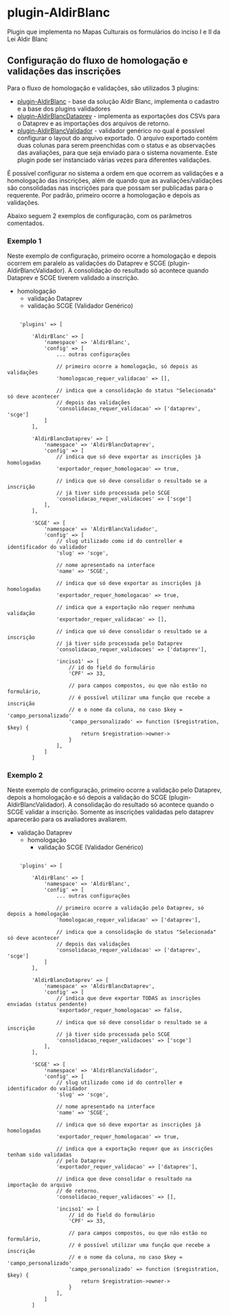 # plugin-AldirBlanc #
Plugin que implementa no Mapas Culturais os formulários do inciso I e II da Lei Aldir Blanc 

## Configuração do fluxo de homologação e validações das inscrições
Para o fluxo de homologação e validações, são utilizados 3 plugins:

- [plugin-AldirBlanc](https://github.com/mapasculturais/plugin-AldirBlanc) - base da solução Aldir Blanc, implementa o cadastro e a base dos plugins validadores
- [plugin-AldirBlancDataprev](https://github.com/mapasculturais/plugin-AldirBlancDataprev) - implementa as exportações dos CSVs para o Dataprev e as importações dos arquivos de retorno. 
- [plugin-AldirBlancValidador](https://github.com/mapasculturais/plugin-AldirBlancValidador) - validador genérico no qual é possível configurar o layout do arquivo exportado. O arquivo exportado contém duas colunas para serem preenchidas com o status e as observações das avaliações, para que seja enviado para o sistema novamente. Este plugin pode ser instanciado várias vezes para diferentes validações.

É possível configurar no sistema a ordem em que ocorrem as validações e a homologação das inscrições, além de quando que as avaliações/validações são consolidadas nas inscrições para que possam ser publicadas para o requerente. Por padrão, primeiro ocorre a homologação e depois as validações.

Abaixo seguem 2 exemplos de configuração, com os parâmetros comentados. 

### Exemplo 1 
Neste exemplo de configuração, primeiro ocorre a homologação e depois ocorrem em paralelo as validações do Dataprev e SCGE (plugin-AldirBlancValidador). A consolidação do resultado só acontece quando Dataprev e SCGE tiverem validado a inscrição.

- homologação
    - validação Dataprev
    - validação SCGE (Validador Genérico)

```+PHP

    'plugins' => [
        
        'AldirBlanc' => [
            'namespace' => 'AldirBlanc',
            'config' => [ 
                ... outras configurações 

                // primeiro ocorre a homologação, só depois as validações
                'homologacao_requer_validacao' => [],

                // indica que a consolidação do status "Selecionada" só deve acontecer 
                // depois das validações
                'consolidacao_requer_validacao' => ['dataprev', 'scge']
            ]
        ],

        'AldirBlancDataprev' => [
            'namespace' => 'AldirBlancDataprev',
            'config' => [
                // indica que só deve exportar as inscrições já homologadas
                'exportador_requer_homologacao' => true,

                // indica que só deve consolidar o resultado se a inscrição
                // já tiver sido processada pelo SCGE
                'consolidacao_requer_validacoes' => ['scge']
            ],
        ],

        'SCGE' => [
            'namespace' => 'AldirBlancValidador',
            'config' => [
                // slug utilizado como id do controller e identificador do validador
                'slug' => 'scge',

                // nome apresentado na interface
                'name' => 'SCGE',

                // indica que só deve exportar as inscrições já homologadas
                'exportador_requer_homologacao' => true,

                // indica que a exportação não requer nenhuma validação
                'exportador_requer_validacao' => [],

                // indica que só deve consolidar o resultado se a inscrição
                // já tiver sido processada pelo Dataprev
                'consolidacao_requer_validacoes' => ['dataprev'],

                'inciso1' => [
                    // id do field do formulário 
                    'CPF' => 33,

                    // para campos compostos, ou que não estão no formulário, 
                    // é possível utilizar uma função que recebe a inscrição 
                    // e o nome da coluna, no caso $key = 'campo_personalizado'
                    'campo_personalizado' => function ($registration, $key) {
                        return $registration->owner->
                    }
                ],
            ]
        ]
```


### Exemplo 2 
Neste exemplo de configuração, primeiro ocorre a validação pelo Dataprev, depois a homologação e só depois a validação do SCGE (plugin-AldirBlancValidador). A consolidação do resultado só acontece quando o SCGE validar a inscrição. Somente as inscrições validadas pelo dataprev aparecerão para os avaliadores avaliarem.

- validação Dataprev
    - homologação
        - validação SCGE (Validador Genérico)

```+PHP

    'plugins' => [
        
        'AldirBlanc' => [
            'namespace' => 'AldirBlanc',
            'config' => [ 
                ... outras configurações 

                // primeiro ocorre a validação pelo Dataprev, só depois a homologação
                'homologacao_requer_validacao' => ['dataprev'],

                // indica que a consolidação do status "Selecionada" só deve acontecer 
                // depois das validações
                'consolidacao_requer_validacao' => ['dataprev', 'scge']
            ]
        ],

        'AldirBlancDataprev' => [
            'namespace' => 'AldirBlancDataprev',
            'config' => [
                // indica que deve exportar TODAS as inscrições enviadas (status pendente)
                'exportador_requer_homologacao' => false,

                // indica que só deve consolidar o resultado se a inscrição
                // já tiver sido processada pelo SCGE
                'consolidacao_requer_validacoes' => ['scge']
            ],
        ],

        'SCGE' => [
            'namespace' => 'AldirBlancValidador',
            'config' => [
                // slug utilizado como id do controller e identificador do validador
                'slug' => 'scge',

                // nome apresentado na interface
                'name' => 'SCGE',

                // indica que só deve exportar as inscrições já homologadas
                'exportador_requer_homologacao' => true,

                // indica que a exportação requer que as inscrições tenham sido validadas
                // pelo Dataprev
                'exportador_requer_validacao' => ['dataprev'],

                // indica que deve consolidar o resultado na importação do arquivo
                // de retorno.
                'consolidacao_requer_validacoes' => [],

                'inciso1' => [
                    // id do field do formulário 
                    'CPF' => 33,

                    // para campos compostos, ou que não estão no formulário, 
                    // é possível utilizar uma função que recebe a inscrição 
                    // e o nome da coluna, no caso $key = 'campo_personalizado'
                    'campo_personalizado' => function ($registration, $key) {
                        return $registration->owner->
                    }
                ],
            ]
        ]
```